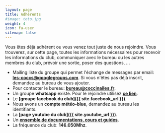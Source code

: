 ```yaml
---
layout: page
title: Adhérents
#image: toto.jpg
weight: 4
icon: fa-user
sitemap: false
---
```


Vous êtes déjà adhérent ou vous venez tout juste de nous rejoindre. Vous trouverez, sur cette page, toutes les informations nécessaires pour recevoir les informations du club, communiquer avec le bureau ou les autres membres du club, prévoir une sortie, poser des questions, ...

- Mailing liste du groupe qui permet l'échange de messages par email: **[les-coccs@googlegroups.com](mailto:les-coccs@googlegroups.com)**. Si vous n'êtes pas déjà inscrit, demandez au bureau de vous ajouter.
- Pour contacter le bureau: **[bureau@coccinailes.fr](mailto:bureau@coccinailes.fr)**.
- Un groupe **whatsapp** existe. Pour le rejoindre utilisez **[ce lien](https://chat.whatsapp.com/Kkiel69tWMt1yYoSIHqGdf)**.
- Le **[groupe facebook du club]({{ site.facebook_url }})**.
- Nous avons un **compte météo-blue**, demandez au bureau les identifiants.
- La **[page youtube du club]({{ site.youtube_url }})**.
- Un **[ensemble de documentations, cours et guides](https://drive.google.com/drive/folders/0B7PxwmgdmAE3R1g0Tjl1ajd1cEk?usp=sharing)**.
- La fréquence du club: **146.050Mhz**.

